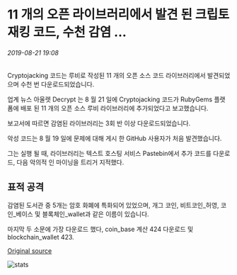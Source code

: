 # 11 개의 오픈 라이브러리에서 발견 된 크립토 재킹 코드, 수천 감염 ...

###### 2019-08-21 19:08

Cryptojacking 코드는 루비로 작성된 11 개의 오픈 소스 코드 라이브러리에서 발견되었으며 수천 번 다운로드되었습니다.

업계 뉴스 아울렛 Decrypt 는 8 월 21 일에 Cryptojacking 코드가 RubyGems 플랫폼에 배포 된 11 개의 오픈 소스 루비 라이브러리에 추가되었다고 보고했습니다.

보고서에 따르면 감염된 라이브러리는 3회 반 이상 다운로드되었습니다.

악성 코드는 8 월 19 일에 문제에 대해 게시 한 GitHub 사용자가 처음 발견했습니다.

그는 실행 될 때, 라이브러리는 텍스트 호스팅 서비스 Pastebin에서 추가 코드를 다운로드, 다음 악의적 인 마이닝을 트리거 지적했다.

## 표적 공격

감염된 도서관 중 5개는 암호 화폐에 특화되어 있었으며, 개그 코인, 비트코인\_허영, 코인\_베이스 및 블록체인\_wallet과 같은 이름이 있습니다.

마지막 두 소문에 가장 다운로드 했다, coin\_base 계산 424 다운로드 및 blockchain\_wallet 423.

[Original source](https://cointelegraph.com/news/cryptojacking-code-found-in-eleven-open-libraries-thousands-infected)

![stats](https://c.statcounter.com/11760860/0/a89fa40b/1/ "stats")